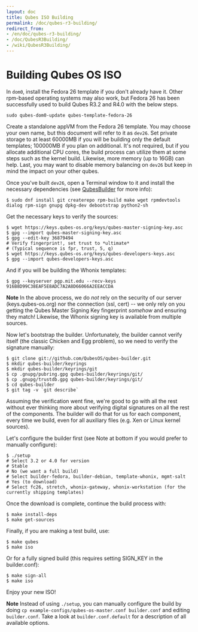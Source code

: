 ```yaml
---
layout: doc
title: Qubes ISO Building
permalink: /doc/qubes-r3-building/
redirect_from:
- /en/doc/qubes-r3-building/
- /doc/QubesR3Building/
- /wiki/QubesR3Building/
---
```


Building Qubes OS ISO
=========================

In `dom0`, install the Fedora 26 template if you don't already have it.
Other rpm-based operating systems may also work, but Fedora 26 has been successfully used to build Qubes R3.2 and R4.0 with the below steps.

~~~
sudo qubes-dom0-update qubes-template-fedora-26
~~~

Create a standalone appVM from the Fedora 26 template.
You may choose your own name, but this document will refer to it as `dev26`.
Set private storage to at least 60000MB if you will be building only the default templates; 100000MB if you plan on additional.
It's not required, but if you allocate additional CPU cores, the build process can utilize them at some steps such as the kernel build.
Likewise, more memory (up to 16GB) can help.
Last, you may want to disable memory balancing on `dev26` but keep in mind the impact on your other qubes.

Once you've built `dev26`, open a Terminal window to it and install the necessary dependencies (see [QubesBuilder](/doc/qubes-builder/) for more info):

~~~
$ sudo dnf install git createrepo rpm-build make wget rpmdevtools dialog rpm-sign gnupg dpkg-dev debootstrap python2-sh
~~~

Get the necessary keys to verify the sources:

~~~
$ wget https://keys.qubes-os.org/keys/qubes-master-signing-key.asc
$ gpg --import qubes-master-signing-key.asc 
$ gpg --edit-key 36879494
# Verify fingerprint!, set trust to *ultimate*
# (Typical sequence is fpr, trust, 5, q)
$ wget https://keys.qubes-os.org/keys/qubes-developers-keys.asc
$ gpg --import qubes-developers-keys.asc
~~~

And if you will be building the Whonix templates:

~~~
$ gpg --keyserver pgp.mit.edu --recv-keys 916B8D99C38EAF5E8ADC7A2A8D66066A2EEACCDA
~~~

**Note** In the above process, we do *not* rely on the security of our server (keys.qubes-os.org) nor the connection (ssl, cert) -- we only rely on you getting the Qubes Master Signing Key fingerprint *somehow* and ensuring they match!
Likewise, the Whonix signing key is available from multiple sources.

Now let's bootstrap the builder. Unfortunately, the builder cannot verify itself (the classic Chicken and Egg problem), so we need to verify the signature manually:

~~~
$ git clone git://github.com/QubesOS/qubes-builder.git
$ mkdir qubes-builder/keyrings
$ mkdir qubes-builder/keyrings/git
$ cp .gnupg/pubring.gpg qubes-builder/keyrings/git/
$ cp .gnupg/trustdb.gpg qubes-builder/keyrings/git/
$ cd qubes-builder
$ git tag -v `git describe`
~~~

Assuming the verification went fine, we're good to go with all the rest without ever thinking more about verifying digital signatures on all the rest of the components.
The builder will do that for us for each component, every time we build, even for all auxiliary files (e.g. Xen or Linux kernel sources).

Let's configure the builder first (see Note at bottom if you would prefer to manually configure):

~~~
$ ./setup
# Select 3.2 or 4.0 for version
# Stable
# No (we want a full build)
# Select builder-fedora, builder-debian, template-whonix, mgmt-salt
# Yes (to download)
# Select fc26, stretch, whonix-gateway, whonix-workstation (for the currently shipping templates)
~~~

Once the download is complete, continue the build process with:

~~~
$ make install-deps
$ make get-sources
~~~

Finally, if you are making a test build, use:

~~~
$ make qubes
$ make iso
~~~

Or for a fully signed build (this requires setting SIGN_KEY in the builder.conf):

~~~
$ make sign-all
$ make iso
~~~

Enjoy your new ISO!


**Note** Instead of using `./setup`, you can manually configure the build by doing `cp example-configs/qubes-os-master.conf builder.conf` and editing `builder.conf`.
Take a look at `builder.conf.default` for a description of all available options.

